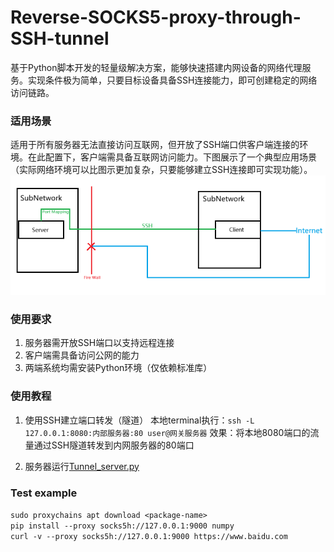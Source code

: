 # Reverse-SOCKS5-proxy-through-SSH-tunnel
基于Python脚本开发的轻量级解决方案，能够快速搭建内网设备的网络代理服务。实现条件极为简单，只要目标设备具备SSH连接能力，即可创建稳定的网络访问链路。

### 适用场景
适用于所有服务器无法直接访问互联网，但开放了SSH端口供客户端连接的环境。在此配置下，客户端需具备互联网访问能力。下图展示了一个典型应用场景（实际网络环境可以比图示更加复杂，只要能够建立SSH连接即可实现功能）。
![示意图](./illustration.png)

### 使用要求
1. 服务器需开放SSH端口以支持远程连接
2. 客户端需具备访问公网的能力
3. 两端系统均需安装Python环境（仅依赖标准库）

### 使用教程
1. 使用SSH建立端口转发（隧道）
本地terminal执行：`ssh -L 127.0.0.1:8080:内部服务器:80 user@网关服务器`
效果：将本地8080端口的流量通过SSH隧道转发到内网服务器的80端口

2. 服务器运行[Tunnel_server.py](./Tunnel_server.py)

### Test example
`sudo proxychains apt download <package-name>`  
`pip install --proxy socks5h://127.0.0.1:9000 numpy`  
`curl -v --proxy socks5h://127.0.0.1:9000 https://www.baidu.com`
